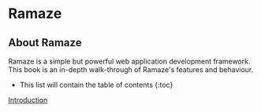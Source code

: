 # Ramaze

## About Ramaze

Ramaze is a simple but powerful web application development framework. This book is an in-depth walk-through of Ramaze's features and behaviour.

* This list will contain the table of contents
{:toc}

[Introduction](/introduction)
